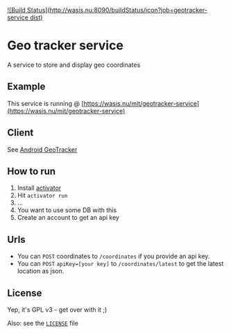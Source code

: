 [![Build Status](http://wasis.nu:8090/buildStatus/icon?job=geotracker-service dist)](http://wasis.nu:8090/job/geotracker-service%20dist/)

# Geo tracker service

A service to store and display geo coordinates

## Example

This service is running @ [https://wasis.nu/mit/geotracker-service](https://wasis.nu/mit/geotracker-service)

## Client

See [Android GeoTracker](https://github.com/sne11ius/GeoTracker)

## How to run

1. Install [activator](https://www.playframework.com/documentation/2.3.x/Installing)
2. Hit `activator run`
3. ...
4. You want to use some DB with this
5. Create an account to get an api key

## Urls

* You can `POST` coordinates to `/coordinates` if you provide an api key.
* You can `POST` `apiKey=[your key]` to `/coordinates/latest` to get
the latest location as json.

## License

Yep, it's GPL v3 - get over with it ;)

Also: see the [`LICENSE`](https://raw.githubusercontent.com/sne11ius/geotracker-service/master/LICENSE) file
